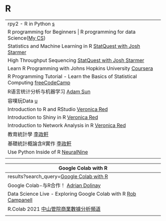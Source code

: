 # R

|                                                                                                                                                                       |
| --------------------------------------------------------------------------------------------------------------------------------------------------------------------- |
| rpy2 - R in Python [s](https://rpy2.github.io/)                                                                                                                       |
| R programming for Beginners \| R programming for data Science([My CS](https://www.youtube.com/watch?v=klxMhulYUQk\&list=PLq94LoYzjZTpCd1c-bwMCo70PFTL7-7WS\&index=3)) |
| Statistics and Machine Learning in R [StatQuest with Josh Starmer](https://www.youtube.com/playlist?list=PLblh5JKOoLUJJpBNfk8\_YadPwDTO2SCbx)                         |
| High Throughput Sequencing [StatQuest with Josh Starmer](https://www.youtube.com/playlist?list=PLblh5JKOoLUJo2Q6xK4tZElbIvAACEykp)                                    |
| Learn R Programming with Johns Hopkins University [Coursera](https://www.youtube.com/playlist?list=PLVext98k2evi8mDNRo4MwIgVgSmwM3cS8)                                |
| R Programming Tutorial - Learn the Basics of Statistical Computing [freeCodeCamp](https://www.youtube.com/watch?v=\_V8eKsto3Ug)                                       |
| R语言统计分析与机器学习 [Adam Sun](https://www.youtube.com/playlist?list=PL5jFwqTxh71ZEeZtjYbFAGIn9J-3eUwyJ)                                                                     |
| 容噗玩Data [u](https://www.youtube.com/channel/UCmWCMqDKCR56pqd10qNkv3Q/playlists)                                                                                       |
| Introduction to R and RStudio [Veronica Red](https://www.youtube.com/watch?v=BZ3XOJ2nbb8)                                                                             |
| Introduction to Shiny in R [Veronica Red](https://www.youtube.com/watch?v=f544Y5fMe2Y)                                                                                |
| Introduction to Network Analysis in R [Veronica Red](https://www.youtube.com/watch?v=-0DrlPqit9M)                                                                     |
| 教育統計學 [李政軒](https://www.youtube.com/playlist?list=PLt0SBi1p7xrRCD6BGbDyCrf0mZm1hHJEl)                                                                                 |
| 基礎統計概論含R實作 [李政軒](https://www.youtube.com/playlist?list=PLt0SBi1p7xrQYj2KFUus-Z3scvBPDpWgk)                                                                            |
| Use Python Inside of R [NeuralNine](https://www.youtube.com/watch?v=Rtipj7OaB2k)                                                                                      |
|                                                                                                                                                                       |

| Google Colab with R                                                                                                         |
| --------------------------------------------------------------------------------------------------------------------------- |
| results?search\_query=[Google Colab with R](https://www.youtube.com/results?search\_query=Google+Colab+with+R\&sp=CAI%253D) |
| Google Colab-与R合作！ [Adrian Dolinay](https://www.youtube.com/watch?v=qE\_nQPojhhw)                                           |
| Data Science Live - Exploring Google Colab with R [Rob Campanell](https://www.youtube.com/watch?v=gzT-JIID2rM)              |
| R.Colab 2021 [中山管院商業數據分析頻道](https://www.youtube.com/playlist?list=PLvOqBoPSLQJfaXPQoTaAzOg53xfPGNYRz)                       |
|                                                                                                                             |
